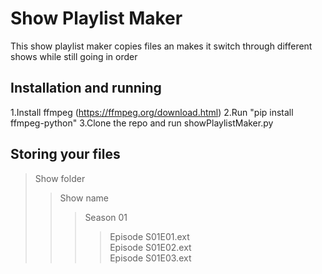 # Show Playlist Maker

This show playlist maker copies files an makes it switch through different shows while still going in order

## Installation and running

1.Install ffmpeg (https://ffmpeg.org/download.html)
2.Run "pip install ffmpeg-python"
3.Clone the repo and run showPlaylistMaker.py

## Storing your files

> Show folder
> > Show name
> > > Season 01
> > > > Episode S01E01.ext \
> > > > Episode S01E02.ext \
> > > > Episode S01E03.ext
